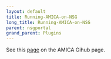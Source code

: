 ```yaml
---
layout: default
title: Running-AMICA-on-NSG
long_title: Running-AMICA-on-NSG
parent: nsgportal
grand_parent: Plugins
---
```

See this [page](https://github.com/japalmer29/amica/wiki/AMICA#how-to-run-amica-option-2-neuroscience-gateway-nsg) on the AMICA Gihub page.
